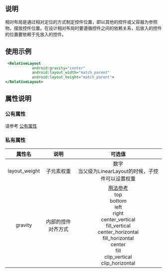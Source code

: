 ## 说明
相对布局是通过相对定位的方式制定控件位置，即以其他的控件或父容器为参照物，摆放控件位置。在设计相对布局时要遵循控件之间的依赖关系，后放入的控件的位置要依赖于先放入的控件。
## 使用示例
```xml
 <RelativeLayout
            android:gravity="center"
            android:layout_width="match_parent"
            android:layout_height="match_parent">
</RelativeLayout>
```

## 属性说明

### 公有属性
请参考 [公有属性](/zh-cn/funcs/ui/ui-native-view.md#公有属性)

### 私有属性

| 属性名 | 说明 | 可选值 |
| :------: | :------: | :------: |
| layout_weight | 子元素权重 | 数字<br/>当父级为LinearLayout的时候，子控件可以设置权重|
| gravity | 内部的控件对齐方式 |[用法参考](https://blog.csdn.net/gaojinshan/article/details/44917205)<br/>top<br/>bottom<br/>left<br/>right<br/>center_vertical<br/>fill_vertical<br/>center_horizontal<br/>fill_horizontal<br/>center<br/>fill<br/>clip_vertical<br/>clip_horizontal<br/> |